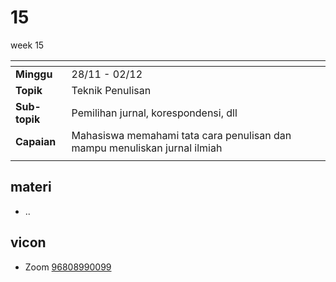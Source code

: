# 15
week 15

<span> | <span>
:- | :-
**Minggu** | 28/11 - 02/12
**Topik** | Teknik Penulisan
**Sub-topik** | Pemilihan jurnal, korespondensi, dll
**Capaian** | Mahasiswa memahami tata cara penulisan dan mampu menuliskan jurnal ilmiah
||


## materi
+ ..


## vicon
+ Zoom [96808990099](https://itb-ac-id.zoom.us/j/96808990099?pwd=aUdLdys0dG5EbGxKRmJtanlJM2pRdz09)